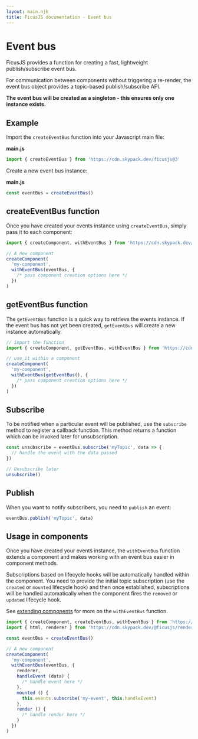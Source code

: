 ```yaml
---
layout: main.njk
title: FicusJS documentation - Event bus
---
```

# Event bus

FicusJS provides a function for creating a fast, lightweight publish/subscribe event bus.

For communication between components without triggering a re-render, the event bus object provides a topic-based publish/subscribe API.

**The event bus will be created as a singleton - this ensures only one instance exists.**

## Example

Import the `createEventBus` function into your Javascript main file:

**main.js**

```js
import { createEventBus } from 'https://cdn.skypack.dev/ficusjs@3'
```

Create a new event bus instance:

**main.js**

```js
const eventBus = createEventBus()
```

## createEventBus function

Once you have created your events instance using `createEventBus`, simply pass it to each component:

```js
import { createComponent, withEventBus } from 'https://cdn.skypack.dev/ficusjs@3'

// A new component
createComponent(
  'my-component',
  withEventBus(eventBus, {
    /* pass component creation options here */
  })
)
```

## getEventBus function

The `getEventBus` function is a quick way to retrieve the events instance.
If the event bus has not yet been created, `getEventBus` will create a new instance automatically.

```js
// import the function
import { createComponent, getEventBus, withEventBus } from 'https://cdn.skypack.dev/ficusjs@3'

// use it within a component
createComponent(
  'my-component',
  withEventBus(getEventBus(), {
    /* pass component creation options here */
  })
)
```

## Subscribe

To be notified when a particular event will be published, use the `subscribe` method to register a callback function.
This method returns a function which can be invoked later for unsubscription.

```js
const unsubscribe = eventBus.subscribe('myTopic', data => {
  // handle the event with the data passed
})

// Unsubscribe later
unsubscribe()
```

## Publish

When you want to notify subscribers, you need to `publish` an event:

```js
eventBus.publish('myTopic', data)
```

## Usage in components

Once you have created your events instance, the `withEventBus` function extends a component and makes working with an event bus easier in component methods.

Subscriptions based on lifecycle hooks will be automatically handled within the component.
You need to provide the initial topic subscription (use the `created` or `mounted` lifecycle hook) and then once established, subscriptions
will be handled automatically when the component fires the `removed` or `updated` lifecycle hook.

See [extending components](/composition) for more on the `withEventBus` function.

```js
import { createComponent, createEventBus, withEventBus } from 'https://cdn.skypack.dev/ficusjs@3'
import { html, renderer } from 'https://cdn.skypack.dev/@ficusjs/renderers@3/uhtml'

const eventBus = createEventBus()

// A new component
createComponent(
  'my-component',
  withEventBus(eventBus, {
    renderer,
    handleEvent (data) {
      /* handle event here */
    },
    mounted () {
      this.events.subscribe('my-event', this.handleEvent)
    },
    render () {
      /* handle render here */
    }
  })
)
```

